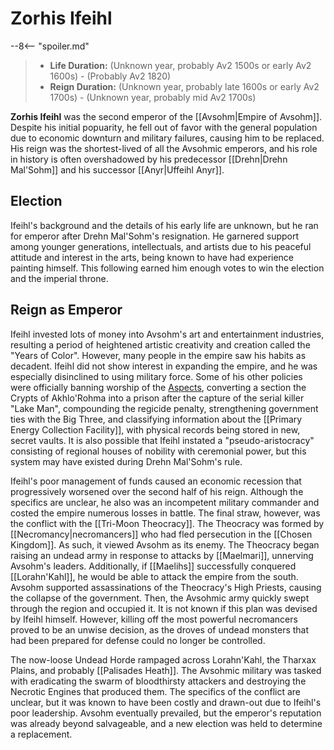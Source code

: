 # Zorhis Ifeihl

--8<-- "spoiler.md"

> - **Life Duration:** (Unknown year, probably Av2 1500s or early Av2 1600s) - (Probably Av2 1820)
> - **Reign Duration:** (Unknown year, probably late 1600s or early Av2 1700s) - (Unknown year, probably mid Av2 1700s)

**Zorhis Ifeihl** was the second emperor of the [[Avsohm|Empire of Avsohm]]. Despite his initial popuarity, he fell out of favor with the general population due to economic downturn and military failures, causing him to be replaced. His reign was the shortest-lived of all the Avsohmic emperors, and his role in history is often overshadowed by his predecessor [[Drehn|Drehn Mal'Sohm]] and his successor [[Anyr|Uffeihl Anyr]].

## Election

Ifeihl's background and the details of his early life are unknown, but he ran for emperor after Drehn Mal'Sohm's resignation. He garnered support among younger generations, intellectuals, and artists due to his peaceful attitude and interest in the arts, being known to have had experience painting himself. This following earned him enough votes to win the election and the imperial throne.

## Reign as Emperor

Ifeihl invested lots of money into Avsohm's art and entertainment industries, resulting a period of heightened artistic creativity and creation called the "Years of Color". However, many people in the empire saw his habits as decadent. Ifeihl did not show interest in expanding the empire, and he was especially disinclined to using military force. Some of his other policies were officially banning worship of the [Aspects](/Lore/Higher_Beings/Aspects/), converting a section the Crypts of Akhlo'Rohma into a prison after the capture of the serial killer "Lake Man", compounding the regicide penalty, strengthening government ties with the Big Three, and classifying information about the [[Primary Energy Collection Facility]], with physical records being stored in new, secret vaults. It is also possible that Ifeihl instated a "pseudo-aristocracy" consisting of regional houses of nobility with ceremonial power, but this system may have existed during Drehn Mal'Sohm's rule.

Ifeihl's poor management of funds caused an economic recession that progressively worsened over the second half of his reign. Although the specifics are unclear, he also was an incompetent military commander and costed the empire numerous losses in battle. The final straw, however, was the conflict with the [[Tri-Moon Theocracy]]. The Theocracy was formed by [[Necromancy|necromancers]] who had fled persecution in the [[Chosen Kingdom]]. As such, it viewed Avsohm as its enemy. The Theocracy began raising an undead army in response to attacks by [[Maelmari]], unnerving Avsohm's leaders.  Additionally, if [[Maelihs]] successfully conquered [[Lorahn'Kahl]], he would be able to attack the empire from the south. Avsohm supported assassinations of the Theocracy's High Priests, causing the collapse of the government. Then, the Avsohmic army quickly swept through the region and occupied it. It is not known if this plan was devised by Ifeihl himself. However, killing off the most powerful necromancers proved to be an unwise decision, as the droves of undead monsters that had been prepared for defense could no longer be controlled. 

The now-loose Undead Horde rampaged across Lorahn'Kahl, the Tharxax Plains, and probably [[Palisades Heath]]. The Avsohmic military was tasked with eradicating the swarm of bloodthirsty attackers and destroying the Necrotic Engines that produced them. The specifics of the conflict are unclear, but it was known to have been costly and drawn-out due to Ifeihl's poor leadership. Avsohm eventually prevailed, but the emperor's reputation was already beyond salvageable, and a new election was held to determine a replacement.
